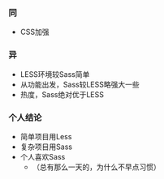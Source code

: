 ### 同

- CSS加强

### 异

- LESS环境较Sass简单
- 从功能出发，Sass较LESS略强大一些
- 热度，Sass绝对优于LESS

### 个人结论

- 简单项目用Less
- 复杂项目用Sass
- 个人喜欢Sass
  - （总有那么一天的，为什么不早点习惯）